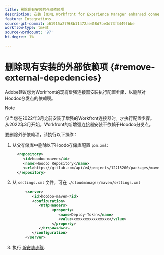 ```yaml
---
title: 删除现有安装的外部依赖项
description: 安装 [!DNL Workfront for Experience Manager enhanced connector]
feature: Integrations
source-git-commit: b61915a27968b11472ae458d7be3d73f3449fbbe
workflow-type: tm+mt
source-wordcount: '97'
ht-degree: 1%

---
```



# 删除现有安装的外部依赖项 {#remove-external-depedencies}

Adobe建议您为Workfront的现有增强连接器安装执行配置步骤，以删除对Hoodoo分发点的依赖项。

>[!NOTE]
>
>仅当您在2022年3月之前安装了增强的Workfront连接器时，才执行配置步骤。 从2022年3月开始，Workfront的新增强连接器安装不依赖于Hoodoo分发点。

要删除外部依赖项，请执行以下操作：

1. 从父存储库中删除以下Hoodo存储库配置 `pom.xml`:

   ```XML
     <repository>
        <id>hoodoo-maven</id>
        <name>Hoodoo Repository</name>
        <url>https://gitlab.com/api/v4/projects/12715200/packages/maven</url>
     </repository>
   ```

1. 从 `settings.xml` 文件，可在 `./cloudmanager/maven/settings.xml`:

   ```XML
         <server>
            <id>hoodoo-maven</id>
            <configuration>
               <httpHeaders>
                     <property>
                        <name>Deploy-Token</name>
                        <value>xxxxxxxxxxxxxxxx</value>
                     </property>
               </httpHeaders>
            </configuration>
         </server>
   ```

1. 执行 [新安装步骤](workfront-connector-install.md).

